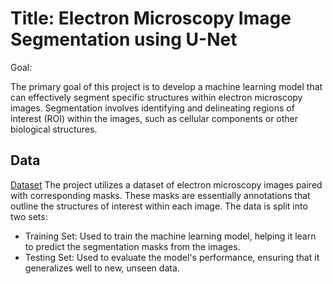 # Title: Electron Microscopy Image Segmentation using U-Net

Goal:

The primary goal of this project is to develop a machine learning model that can effectively segment specific structures within electron microscopy images. Segmentation involves identifying and delineating regions of interest (ROI) within the images, such as cellular components or other biological structures.

## Data

[Dataset](https://www.kaggle.com/datasets/dat0chin/electron-microscopy-dataset)
The project utilizes a dataset of electron microscopy images paired with corresponding masks. These masks are essentially annotations that outline the structures of interest within each image. The data is split into two sets:

- Training Set: Used to train the machine learning model, helping it learn to predict the segmentation masks from the images.
- Testing Set: Used to evaluate the model's performance, ensuring that it generalizes well to new, unseen data.
